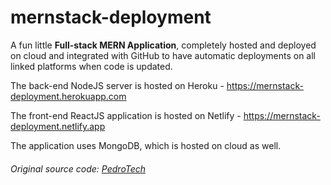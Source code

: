 # mernstack-deployment

A fun little **Full-stack MERN Application**, completely hosted and deployed on cloud and integrated with GitHub to have automatic deployments on all linked platforms when code is updated.

The back-end NodeJS server is hosted on Heroku - https://mernstack-deployment.herokuapp.com

The front-end ReactJS application is hosted on Netlify - https://mernstack-deployment.netlify.app

The application uses MongoDB, which is hosted on cloud as well.

###### Original source code: [PedroTech](https://www.youtube.com/watch?v=Z_D4w6HmT8k&t=1396s)
